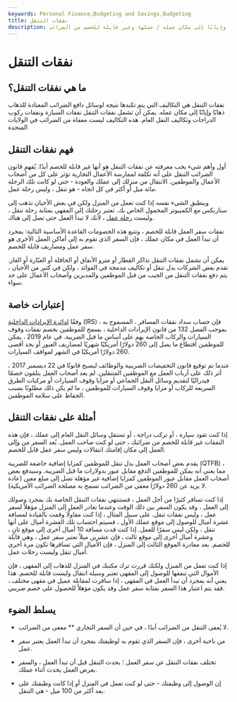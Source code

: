 ```yaml
---
keywords: Personal Finance,Budgeting and Savings,Budgeting
title: نفقات التنقل
description: نفقات التنقل التي يتم تكبدها نتيجة لوسائل دافع الضرائب المنتظمة للانتقال ذهابًا وإيابًا إلى مكان عمله / عملها وغير قابلة للخصم من الضرائب.
---
```


# نفقات التنقل
## ما هي نفقات التنقل؟

نفقات التنقل هي التكاليف التي يتم تكبدها نتيجة لوسائل دافع الضرائب المعتادة للذهاب ذهابًا وإيابًا إلى مكان عمله. يمكن أن تشمل نفقات التنقل نفقات السيارة ونفقات ركوب الدراجات وتكاليف النقل العام. هذه التكاليف ليست معفاة من الضرائب في الولايات المتحدة

## فهم نفقات التنقل

أول وأهم شيء يجب معرفته عن نفقات التنقل هو أنها غير قابلة للخصم أبدًا. يُفهم قانون الضرائب التنقل على أنه تكلفة لممارسة الأعمال التجارية تؤثر على كل من أصحاب الأعمال والموظفين. الانتقال من منزلك إلى عملك والعودة - حتى لو كانت تلك الرحلة مائة ميل أو أكثر في كل اتجاه - هو تنقل ، وليس رحلة عمل.

وينطبق الشيء نفسه إذا كنت تعمل من المنزل ولكن في بعض الأحيان تذهب إلى ستاربكس مع الكمبيوتر المحمول الخاص بك. تعتبر رحلتك إلى المقهى بمثابة رحلة تنقل ، وليست [رحلة عمل](/travelexpenses) ، لأنك لا تبدأ العمل حتى تصل إلى هناك.

نفقات سفر العمل قابلة للخصم ، وتتبع هذه الخصومات القاعدة الأساسية التالية: بمجرد أن تبدأ العمل في مكان عملك ، فإن السفر الذي تقوم به إلى أماكن العمل الأخرى هو سفر عمل ومصاريف قابلة للخصم.

يمكن أن تشمل نفقات التنقل تذاكر القطار أو مترو الأنفاق أو الحافلة أو العبّارة أو الغاز. تقدم بعض الشركات بدل تنقل أو تكاليف مدمجة في الفوائد ، ولكن في كثير من الأحيان ، يتم دفع نفقات التنقل من الجيب من قبل الموظفين والمديرين وأصحاب الأعمال على حد سواء.

## إعتبارات خاصة

وفقًا [لدائرة الإيرادات الداخلية](/irs) (IRS) ، فإن حساب سداد نفقات المسافر ، المسموح به بموجب الفصل 132 من قانون الإيرادات الداخلية ، يسمح للموظفين بخصم نفقات وقوف السيارات والركاب الخاصة بهم على أساس ما قبل الضريبة. في عام 2019 ، يمكن للموظفين اقتطاع ما يصل إلى 260 دولارًا أمريكيًا شهريًا لمصاريف العبور أو بحد أقصى 260 دولارًا أمريكيًا في الشهر لمواقف السيارات.

عندما تم توقيع قانون التخفيضات الضريبية والوظائف ليصبح قانونًا في 22 ديسمبر 2017 ، أثر ذلك على أرباب العمل مع الموظفين المتنقلين. لم يعد أصحاب العمل يتلقون خصمًا فيدراليًا لتقديم وسائل النقل الجماعي أو مزايا وقوف السيارات أو مركبات الطرق السريعة للركاب أو مزايا وقوف السيارات للموظفين ، ما لم يكن ذلك مطلوبًا بسبب الحفاظ على سلامة الموظفين.

## أمثلة على نفقات التنقل

إذا كنت تقود سيارة ، أو تركب دراجة ، أو تستقل وسائل النقل العام إلى عملك ، فإن هذه النفقات غير قابلة للخصم من ضرائبك ، حتى لو كنت صاحب العمل. يُعد السفر من وإلى العمل إلى مكان إقامتك انتقالات وليس سفر عمل قابل للخصم.

يقدم بعض أصحاب العمل بدل تنقل للموظفين كمزايا إضافية خاضعة للضريبة (QTFB) ، مما يعني أنه يمكن للموظفين الدفع مقابل عبور بدولارات ما قبل الضريبة. وسيدفع بعض أصحاب العمل مقابل عبور الموظفين كمزايا إضافية غير مؤهلة تصل إلى مبلغ معين (عادة لا يزيد عن 260 دولارًا معفى من الضرائب تسمح به مصلحة الضرائب الأمريكية).

إذا كنت تسافر كثيرًا من أجل العمل ، فستنتهي نفقات التنقل الخاصة بك بمجرد وصولك إلى العمل ، وقد يكون السفر بين ذلك الوقت وعندما تغادر العمل إلى المنزل مؤهلاً لسفر عمل ، وليس نفقات تنقل. على سبيل المثال ، إذا كنت مقاولًا وقمت بالقيادة لمسافة عشرة أميال للوصول إلى موقع عملك الأول ، فسيتم احتساب تلك العشرة أميال على أنها تنقل ، ولكن ليس سفرًا للعمل. إذا كنت قدت مسافة 10 أميال أخرى إلى موقع ثانٍ ، وعشرة أميال أخرى إلى موقع ثالث ، فإن عشرين ميلاً تعتبر سفر عمل ، وهي قابلة للخصم. بعد مغادرة الموقع الثالث إلى المنزل ، فإن الأميال التي تسافرها تكون مرة أخرى أميال تنقل وليست رحلات عمل.

إذا كنت تعمل من المنزل ولكنك قررت ترك مكتبك في المنزل للذهاب إلى المقهى ، فإن الأموال التي تنفقها للوصول إلى المقهى تعتبر وسيلة انتقال وليست قابلة للخصم. هذا يعني أنه بمجرد أن تبدأ العمل في المقهى ، إذا سافرت لمقابلة عميل في مقهى مختلف ، فقد يتم اعتبار هذا السفر بمثابة سفر عمل وقد يكون مؤهلاً للحصول على خصم ضريبي.

## يسلط الضوء

- لا يُعفى التنقل من الضرائب أبدًا ، في حين أن السفر التجاري ** معفى من الضرائب.

- من ناحية أخرى ، فإن السفر الذي تقوم به لوظيفتك بمجرد أن تبدأ العمل يعتبر سفر عمل.

- تختلف نفقات التنقل عن سفر العمل ؛ يحدث التنقل قبل أن تبدأ العمل ، والسفر بغرض العمل يحدث أثناء عملك.

- إن الوصول إلى وظيفتك - حتى لو كنت تعمل في المنزل أو إذا كانت وظيفتك على بعد أكثر من 100 ميل - هي التنقل.


